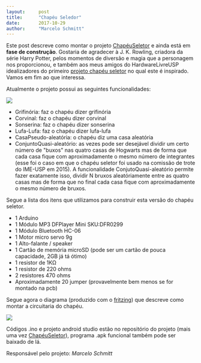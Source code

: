 ```yaml
---
layout:     post
title:      "Chapéu Seledor"
date:       2017-10-29
author:     "Marcelo Schmitt"
---
```


Este post descreve como montar o projeto <a href="https://github.com/HardwareLivreUSP/ChapeuSeletor">ChapéuSeletor</a> e ainda está em <b>fase de construção</b>. Gostaria de agradecer à J. K. Rowling, criadora da série Harry Potter, pelos momentos de diversão e magia que a personagem nos proporcionou, e também aos meus amigos do HardwareLivreUSP idealizadores do primeiro <a href="http://hardwarelivreusp.org/2015/03/12/chapeu-seletor/">projeto chapéu seletor</a> no qual este é inspirado. Vamos em fim ao que interessa.

Atualmente o projeto possui as seguintes funcionalidades:

<img src="{{ site.baseurl }}/post_img/chapeu_seletor/caso_de_uso.jpeg" style="margin: 0 auto; max-height: 390px;">

- Grifinória: faz o chapéu dizer grifinória
- Corvinal: faz o chapéu dizer corvinal
- Sonserina: faz o chapéu dizer sonserina
- Lufa-Lufa: faz o chapéu dizer lufa-lufa
- CasaPseudo-aleatória: o chapéu diz uma casa aleatória
- ConjuntoQuasi-aleatório: as vezes pode ser desejável dividir um certo número de "buxos" nas quatro casas de Hogwarts mas de forma que cada casa fique com aproximadamente o mesmo número de integrantes (esse foi o caso em que o chapéu seletor foi usado na comissão de trote do IME-USP em 2015). A funcionalidade ConjutoQuasi-aleatório permite fazer exatamente isso, dividir N bruxos aleatóriamente entre as quatro casas mas de forma que no final cada casa fique com aproximadamente o mesmo número de bruxos.

Segue a lista dos itens que utilizamos para construir esta versão do chapéu seletor.

- 1 Arduino
- 1 Módulo MP3 DFPlayer Mini SKU:DFR0299
- 1 Módulo Bluetooth HC-06
- 1 Motor micro servo 9g
- 1 Alto-falante / speaker
- 1 Cartão de memória microSD (pode ser um cartão de pouca capacidade, 2GB já tá ótimo)
- 1 resistor de 1KΩ
- 1 resistor de 220 ohms
- 2 resistores 470 ohms
- Aproximadamente 20 jumper (provavelmente bem menos se for montado na pcb)

Segue agora o diagrama (produzido com o <a href="http://fritzing.org/home/">fritzing</a>) que descreve como montar a circuitaria do chapéu.

<img src="{{ site.baseurl }}/post_img/chapeu_seletor/esquema_chapeu_seletor.jpg" style="margin: 0 auto; max-height: 390px;">

Códigos .ino e projeto android studio estão no repositório do projeto (mais uma vez <a href="https://github.com/HardwareLivreUSP/ChapeuSeletor">ChapéuSeletor</a>), programa .apk funcional também pode ser baixado de lá.

Responsável pelo projeto: *Marcelo Schmitt*
